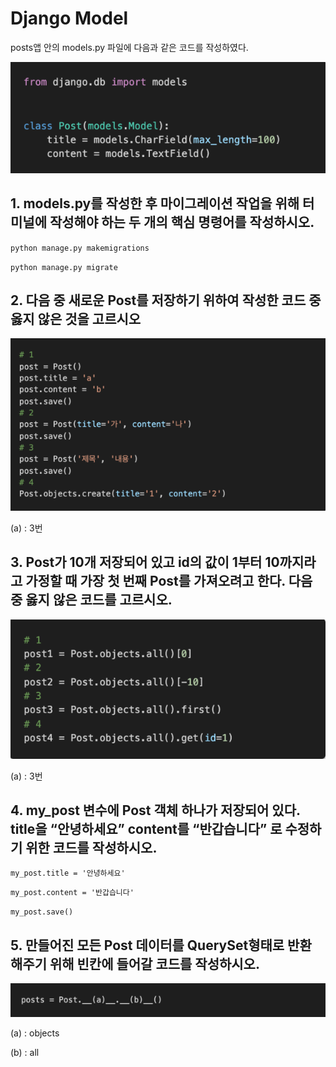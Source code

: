 # Django Model

posts앱 안의 models.py 파일에 다음과 같은 코드를 작성하였다.

![image-20220901220150907](04_django_homework.assets/image-20220901220150907.png)

## 1. models.py를 작성한 후 마이그레이션 작업을 위해 터미널에 작성해야 하는 두 개의 핵심 명령어를 작성하시오.

`python manage.py makemigrations`

`python manage.py migrate`



## 2. 다음 중 새로운 Post를 저장하기 위하여 작성한 코드 중 옳지 않은 것을 고르시오

![image-20220901220622701](04_django_homework.assets/image-20220901220622701.png)



(a) : 3번



## 3. Post가 10개 저장되어 있고 id의 값이 1부터 10까지라고 가정할 때 가장 첫 번째 Post를 가져오려고 한다. 다음 중 옳지 않은 코드를 고르시오.

![image-20220901220720687](04_django_homework.assets/image-20220901220720687.png)

(a) : 3번



## 4. my_post 변수에 Post 객체 하나가 저장되어 있다. title을 “안녕하세요” content를 “반갑습니다” 로 수정하기 위한 코드를 작성하시오.



`my_post.title = '안녕하세요'`

`my_post.content = '반갑습니다'`

`my_post.save()`





## 5. 만들어진 모든 Post 데이터를 QuerySet형태로 반환 해주기 위해 빈칸에 들어갈 코드를 작성하시오.

![image-20220901221030668](04_django_homework.assets/image-20220901221030668.png)



(a) : objects

(b) : all
